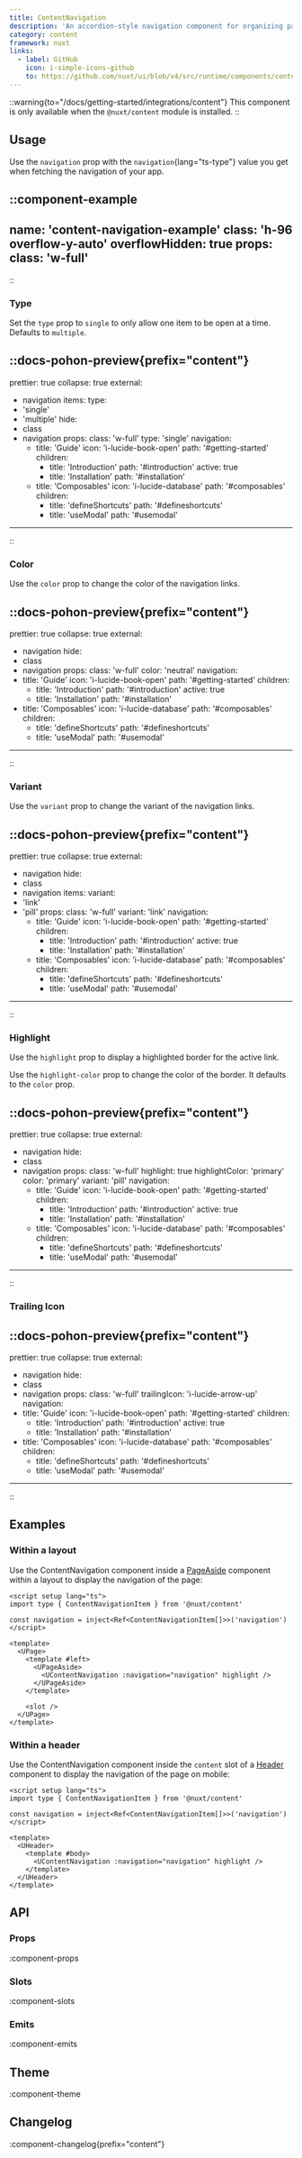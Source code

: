 ```yaml
---
title: ContentNavigation
description: 'An accordion-style navigation component for organizing page links.'
category: content
framework: nuxt
links:
  - label: GitHub
    icon: i-simple-icons-github
    to: https://github.com/nuxt/ui/blob/v4/src/runtime/components/content/ContentNavigation.vue
---
```


::warning{to="/docs/getting-started/integrations/content"}
This component is only available when the `@nuxt/content` module is installed.
::

## Usage

Use the `navigation` prop with the `navigation`{lang="ts-type"} value you get when fetching the navigation of your app.

::component-example
---
name: 'content-navigation-example'
class: 'h-96 overflow-y-auto'
overflowHidden: true
props:
  class: 'w-full'
---
::

### Type

Set the `type` prop to `single` to only allow one item to be open at a time. Defaults to `multiple`.

::docs-pohon-preview{prefix="content"}
---
prettier: true
collapse: true
external:
  - navigation
items:
  type:
  - 'single'
  - 'multiple'
hide:
  - class
  - navigation
props:
  class: 'w-full'
  type: 'single'
  navigation:
    - title: 'Guide'
      icon: 'i-lucide-book-open'
      path: '#getting-started'
      children:
        - title: 'Introduction'
          path: '#introduction'
          active: true
        - title: 'Installation'
          path: '#installation'
    - title: 'Composables'
      icon: 'i-lucide-database'
      path: '#composables'
      children:
        - title: 'defineShortcuts'
          path: '#defineshortcuts'
        - title: 'useModal'
          path: '#usemodal'
---
::

### Color

Use the `color` prop to change the color of the navigation links.

::docs-pohon-preview{prefix="content"}
---
prettier: true
collapse: true
external:
  - navigation
hide:
  - class
  - navigation
props:
  class: 'w-full'
  color: 'neutral'
  navigation:
  - title: 'Guide'
    icon: 'i-lucide-book-open'
    path: '#getting-started'
    children:
    - title: 'Introduction'
      path: '#introduction'
      active: true
    - title: 'Installation'
      path: '#installation'
  - title: 'Composables'
    icon: 'i-lucide-database'
    path: '#composables'
    children:
    - title: 'defineShortcuts'
      path: '#defineshortcuts'
    - title: 'useModal'
      path: '#usemodal'
---
::

### Variant

Use the `variant` prop to change the variant of the navigation links.

::docs-pohon-preview{prefix="content"}
---
prettier: true
collapse: true
external:
  - navigation
hide:
  - class
  - navigation
items:
  variant:
  - 'link'
  - 'pill'
props:
  class: 'w-full'
  variant: 'link'
  navigation:
    - title: 'Guide'
      icon: 'i-lucide-book-open'
      path: '#getting-started'
      children:
      - title: 'Introduction'
        path: '#introduction'
        active: true
      - title: 'Installation'
        path: '#installation'
    - title: 'Composables'
      icon: 'i-lucide-database'
      path: '#composables'
      children:
      - title: 'defineShortcuts'
        path: '#defineshortcuts'
      - title: 'useModal'
        path: '#usemodal'
---
::

### Highlight

Use the `highlight` prop to display a highlighted border for the active link.

Use the `highlight-color` prop to change the color of the border. It defaults to the `color` prop.

::docs-pohon-preview{prefix="content"}
---
prettier: true
collapse: true
external:
  - navigation
hide:
  - class
  - navigation
props:
  class: 'w-full'
  highlight: true
  highlightColor: 'primary'
  color: 'primary'
  variant: 'pill'
  navigation:
    - title: 'Guide'
      icon: 'i-lucide-book-open'
      path: '#getting-started'
      children:
      - title: 'Introduction'
        path: '#introduction'
        active: true
      - title: 'Installation'
        path: '#installation'
    - title: 'Composables'
      icon: 'i-lucide-database'
      path: '#composables'
      children:
      - title: 'defineShortcuts'
        path: '#defineshortcuts'
      - title: 'useModal'
        path: '#usemodal'
---
::

### Trailing Icon

::docs-pohon-preview{prefix="content"}
---
prettier: true
collapse: true
external:
  - navigation
hide:
  - class
  - navigation
props:
  class: 'w-full'
  trailingIcon: 'i-lucide-arrow-up'
  navigation:
  - title: 'Guide'
    icon: 'i-lucide-book-open'
    path: '#getting-started'
    children:
    - title: 'Introduction'
      path: '#introduction'
      active: true
    - title: 'Installation'
      path: '#installation'
  - title: 'Composables'
    icon: 'i-lucide-database'
    path: '#composables'
    children:
    - title: 'defineShortcuts'
      path: '#defineshortcuts'
    - title: 'useModal'
      path: '#usemodal'
---
::

## Examples

### Within a layout

Use the ContentNavigation component inside a [PageAside](/docs/components/page-aside) component within a layout to display the navigation of the page:

```vue [layouts/docs.vue]{11}
<script setup lang="ts">
import type { ContentNavigationItem } from '@nuxt/content'

const navigation = inject<Ref<ContentNavigationItem[]>>('navigation')
</script>

<template>
  <UPage>
    <template #left>
      <UPageAside>
        <UContentNavigation :navigation="navigation" highlight />
      </UPageAside>
    </template>

    <slot />
  </UPage>
</template>
```

### Within a header

Use the ContentNavigation component inside the `content` slot of a [Header](/docs/components/header) component to display the navigation of the page on mobile:

```vue [components/Header.vue]{9-11}
<script setup lang="ts">
import type { ContentNavigationItem } from '@nuxt/content'

const navigation = inject<Ref<ContentNavigationItem[]>>('navigation')
</script>

<template>
  <UHeader>
    <template #body>
      <UContentNavigation :navigation="navigation" highlight />
    </template>
  </UHeader>
</template>
```

## API

### Props

:component-props

### Slots

:component-slots

### Emits

:component-emits

## Theme

:component-theme

## Changelog

:component-changelog{prefix="content"}
